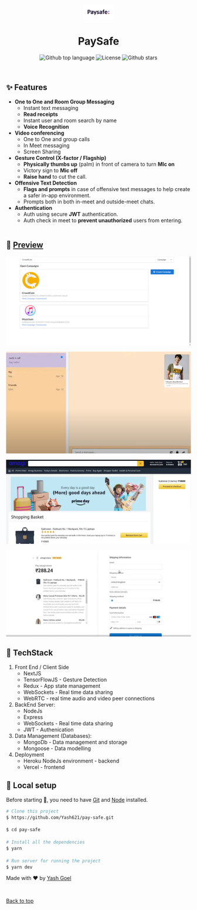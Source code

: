 <div align="center" id="top"> 
  <img src="./paysafe/public/Paysafe_Logo.jpg" alt="pay-safe" width=80 />
</div>

<h1 align="center">PaySafe</h1>

<p align="center">
  <img alt="Github top language" src="https://img.shields.io/github/languages/top/Yash621/pay-safe?style=flat-square">
   <img alt="License" src="https://img.shields.io/github/license/Yash621/pay-safe?style=flat-square">
  <img alt="Github stars" src="https://img.shields.io/github/stars/Yash621/pay-safe?style=flat-square" />
</p>

<br>

## :sparkles: Features

- **One to One and Room Group Messaging**
  - Instant text messaging
  - **Read receipts**
  - Instant user and room search by name
  - **Voice Recognition**
- **Video conferencing**
  - One to One and group calls
  - In Meet messaging
  - Screen Sharing
- **Gesture Control (X-factor / Flagship)**
  - **Physically thumbs up** (palm) in front of camera to turn **MIc on**
  - Victory sign to **Mic off**
  - **Raise hand** to cut the call.
- **Offensive Text Detection**
  - **Flags and prompts** in case of offensive text messages to help create a safer in-app environment.
  - Prompts both in both in-meet and outside-meet chats.
- **Authentication**
  - Auth using secure **JWT** authentication.
  - Auth check in meet to **prevent unauthorized** users from entering.
<br></br>
## :eyes: [Preview](https://meta-meet.vercel.app)

 ![alt-text-1](https://github.com/Yash621/pay-safe/blob/master/paysafe/preview/Screenshot%202022-03-27%20000926.png "title-1")         
 
 ![alt-text-2](https://github.com/Yash621/amagi-store/blob/master/assets/Screenshot%202022-02-17%20165420.png "title-2")
 
 ![alt-text-1](https://github.com/Yash621/amagi-store/blob/master/assets/Screenshot%202022-02-17%20170043.png) 
 
 ![alt-text-2](https://github.com/Yash621/amagi-store/blob/master/assets/Screenshot%202022-02-17%20170108.png "title-2")


## :dizzy: TechStack

1. Front End / Client Side
   - NextJS
   - TensorFlowJS - Gesture Detection
   - Redux - App state management
   - WebSockets - Real time data sharing
   - WebRTC - real time audio and video peer connections
2. BackEnd Server:
   - NodeJs
   - Express 
   - WebSockets - Real time data sharing
   - JWT - Authenication
3. Data Management (Databases): 
    - MongoDb - Data management and storage
    - Mongoose - Data modelling
4. Deployment
    - Heroku NodeJs environment - backend
    - Vercel - frontend

## :tada: Local setup

Before starting :checkered_flag:, you need to have [Git](https://git-scm.com) and [Node](https://nodejs.org/en/) installed.

```bash
# Clone this project
$ https://github.com/Yash621/pay-safe.git

$ cd pay-safe

# Install all the dependencies
$ yarn

# Run server for running the project
$ yarn dev

```
Made with :heart: by <a href="https://github.com/Yash621" target="_blank">Yash Goel</a>

&#xa0;

<a href="#top">Back to top</a>


